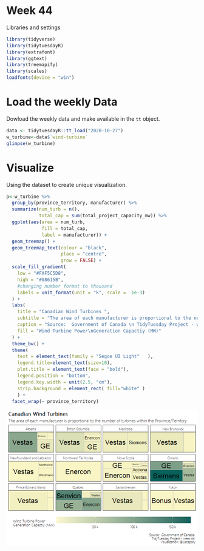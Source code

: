 Week 44
================

Libraries and settings

``` r
library(tidyverse)
library(tidytuesdayR)
library(extrafont)
library(ggtext)
library(treemapify)
library(scales)
loadfonts(device = "win")
```

# Load the weekly Data

Dowload the weekly data and make available in the `tt` object.

``` r
data <- tidytuesdayR::tt_load("2020-10-27")
w_turbine<-data$`wind-turbine`
glimpse(w_turbine)
```

# Visualize

Using the dataset to create unique visualization.

``` r
p<-w_turbine %>%
  group_by(province_territory, manufacturer) %>%
  summarize(num_turb = n(),
            total_cap = sum(total_project_capacity_mw)) %>%
  ggplot(aes(area = num_turb,
             fill = total_cap,
             label = manufacturer)) +
  geom_treemap() +
  geom_treemap_text(colour = "black",
                    place = "centre",
                    grow = FALSE) +
  scale_fill_gradient(
    low = "#FAF5C5D8",
    high = "#08615B",
    #changing number format to thousand
    labels = unit_format(unit = "k", scale =  1e-3)
  ) +
  labs(
    title = "Canadian Wind Turbines ",
    subtitle = "The area of each manufacturer is proportional to the number of turbines within the Province/Territory",
    caption = "Source:  Government of Canada \n TidyTuesday Project - week 44 \n Visualization: @Lacapary",
    fill = "Wind Turbine Power\nGeneration Capactiy (MW)"
  ) +
  theme_bw() +
  theme(
    text = element_text(family = "Segoe UI Light"   ),
    legend.title=element_text(size=10),
    plot.title = element_text(face = "bold"),
    legend.position = "bottom",
    legend.key.width = unit(2.5, "cm"),
    strip.background = element_rect( fill="white" )
    ) +
  facet_wrap(~ province_territory)
```

![](README_figs/README-unnamed-chunk-3-1.png)<!-- -->
